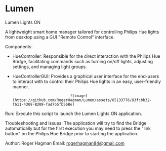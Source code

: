 # Lumen

Lumen Lights ON

A lightweight smart home manager tailored for controlling Philips 
Hue lights from desktop using a GUI "Remote Control" interface.

Components:
- HueController: Responsible for the direct interaction with the 
                 Philips Hue Bridge, facilitating commands such as 
                 turning on/off lights, adjusting settings,
                 and managing light groups.
- HueControllerGUI: Provides a graphical user interface for the 
                    end-users to interact with to control their 
                    Philips Hue lights in an easy, user-friendly 
                    manner.
  
                                ![image](https://github.com/RogerHagman/Lumen/assets/85133776/83fcbb32-f611-4308-8209-fad7b5fb568e)

Run:
Execute this script to launch the Lumen Lights ON application. 

Troubleshooting and issues:
The application will try to find the Bridge automatically but
for the first execution you may need to press the "link button"
on the Philips Hue Bridge prior to starting the application.




Author: Roger Hagman
Email: rogerhagman84@gmail.com
